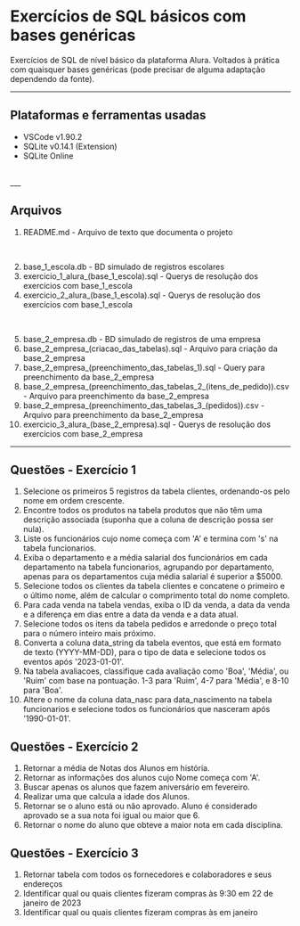 # Exercícios de SQL básicos com bases genéricas #

Exercícios de SQL de nível básico da plataforma Alura.
Voltados à prática com quaisquer bases genéricas (pode precisar de alguma adaptação dependendo da fonte).
<br>
___

## Plataformas e ferramentas usadas

- VSCode v1.90.2
- SQLite v0.14.1 (Extension)
- SQLite Online
<br>
___

## Arquivos

1. README.md    - Arquivo de texto que documenta o projeto
<br>

2. base_1_escola.db                         - BD simulado de registros escolares
3. exercicio_1_alura_(base_1_escola).sql    - Querys de resolução dos exercícios com base_1_escola
4. exercicio_2_alura_(base_1_escola).sql    - Querys de resolução dos exercícios com base_1_escola
<br>

5. base_2_empresa.db                                                    - BD simulado de registros de uma empresa
6. base_2_empresa_(criacao_das_tabelas).sql                             - Arquivo para criação da base_2_empresa
7. base_2_empresa_(preenchimento_das_tabelas_1).sql                     - Query para preenchimento da base_2_empresa
8. base_2_empresa_(preenchimento_das_tabelas_2_(itens_de_pedido)).csv   - Arquivo para preenchimento da base_2_empresa
9. base_2_empresa_(preenchimento_das_tabelas_3_(pedidos)).csv           - Arquivo para preenchimento da base_2_empresa
10. exercicio_3_alura_(base_2_empresa).sql                              - Querys de resolução dos exercícios com base_2_empresa

___

## Questões - Exercício 1

1. Selecione os primeiros 5 registros da tabela clientes, ordenando-os pelo nome em ordem crescente.
2. Encontre todos os produtos na tabela produtos que não têm uma descrição associada (suponha que a coluna de descrição possa ser nula).
3. Liste os funcionários cujo nome começa com 'A' e termina com 's' na tabela funcionarios.
4. Exiba o departamento e a média salarial dos funcionários em cada departamento na tabela funcionarios, agrupando por departamento, apenas para os departamentos cuja média salarial é superior a $5000.
5. Selecione todos os clientes da tabela clientes e concatene o primeiro e o último nome, além de calcular o comprimento total do nome completo.
6. Para cada venda na tabela vendas, exiba o ID da venda, a data da venda e a diferença em dias entre a data da venda e a data atual.
7. Selecione todos os itens da tabela pedidos e arredonde o preço total para o número inteiro mais próximo.
8. Converta a coluna data_string da tabela eventos, que está em formato de texto (YYYY-MM-DD), para o tipo de data e selecione todos os eventos após '2023-01-01'.
9. Na tabela avaliacoes, classifique cada avaliação como 'Boa', 'Média', ou 'Ruim' com base na pontuação. 1-3 para 'Ruim', 4-7 para 'Média', e 8-10 para 'Boa'.
10. Altere o nome da coluna data_nasc para data_nascimento na tabela funcionarios e selecione todos os funcionários que nasceram após '1990-01-01'.

## Questões - Exercício 2

1. Retornar a média de Notas dos Alunos em história.
2. Retornar as informações dos alunos cujo Nome começa com 'A'.
3. Buscar apenas os alunos que fazem aniversário em fevereiro.
4. Realizar uma que calcula a idade dos Alunos.
5. Retornar se o aluno está ou não aprovado. Aluno é considerado aprovado se a sua nota foi igual ou maior que 6.
6. Retornar o nome do aluno que obteve a maior nota em cada disciplina.

## Questões - Exercício 3

1. Retornar tabela com todos os fornecedores e colaboradores e seus endereços
2. Identificar qual ou quais clientes fizeram compras às 9:30 em 22 de janeiro de 2023
3. Identificar qual ou quais clientes fizeram compras às em janeiro
